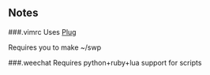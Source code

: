 ## Notes

###.vimrc
Uses [Plug](https://github.com/junegunn/vim-plug)

Requires you to make ~/swp

###.weechat
Requires python+ruby+lua support for scripts

